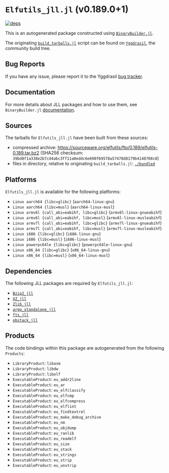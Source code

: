 # `Elfutils_jll.jl` (v0.189.0+1)

[![deps](https://juliahub.com/docs/Elfutils_jll/deps.svg)](https://juliahub.com/ui/Packages/Elfutils_jll/SV7Zj?page=2)

This is an autogenerated package constructed using [`BinaryBuilder.jl`](https://github.com/JuliaPackaging/BinaryBuilder.jl).

The originating [`build_tarballs.jl`](https://github.com/JuliaPackaging/Yggdrasil/blob/a1a2a94a3dd249905948b66d235535d2d7944b46/E/Elfutils/build_tarballs.jl) script can be found on [`Yggdrasil`](https://github.com/JuliaPackaging/Yggdrasil/), the community build tree.

## Bug Reports

If you have any issue, please report it to the Yggdrasil [bug tracker](https://github.com/JuliaPackaging/Yggdrasil/issues).

## Documentation

For more details about JLL packages and how to use them, see `BinaryBuilder.jl` [documentation](https://docs.binarybuilder.org/stable/jll/).

## Sources

The tarballs for `Elfutils_jll.jl` have been built from these sources:

* compressed archive: https://sourceware.org/elfutils/ftp/0.189/elfutils-0.189.tar.bz2 (SHA256 checksum: `39bd8f1a338e2b7cd4abc3ff11a0eddc6e690f69578a57478d8179b4148708c8`)
* files in directory, relative to originating `build_tarballs.jl`: [`./bundled`](https://github.com/JuliaPackaging/Yggdrasil/tree/a1a2a94a3dd249905948b66d235535d2d7944b46/E/Elfutils/bundled)

## Platforms

`Elfutils_jll.jl` is available for the following platforms:

* `Linux aarch64 {libc=glibc}` (`aarch64-linux-gnu`)
* `Linux aarch64 {libc=musl}` (`aarch64-linux-musl`)
* `Linux armv6l {call_abi=eabihf, libc=glibc}` (`armv6l-linux-gnueabihf`)
* `Linux armv6l {call_abi=eabihf, libc=musl}` (`armv6l-linux-musleabihf`)
* `Linux armv7l {call_abi=eabihf, libc=glibc}` (`armv7l-linux-gnueabihf`)
* `Linux armv7l {call_abi=eabihf, libc=musl}` (`armv7l-linux-musleabihf`)
* `Linux i686 {libc=glibc}` (`i686-linux-gnu`)
* `Linux i686 {libc=musl}` (`i686-linux-musl`)
* `Linux powerpc64le {libc=glibc}` (`powerpc64le-linux-gnu`)
* `Linux x86_64 {libc=glibc}` (`x86_64-linux-gnu`)
* `Linux x86_64 {libc=musl}` (`x86_64-linux-musl`)

## Dependencies

The following JLL packages are required by `Elfutils_jll.jl`:

* [`Bzip2_jll`](https://github.com/JuliaBinaryWrappers/Bzip2_jll.jl)
* [`XZ_jll`](https://github.com/JuliaBinaryWrappers/XZ_jll.jl)
* [`Zlib_jll`](https://github.com/JuliaBinaryWrappers/Zlib_jll.jl)
* [`argp_standalone_jll`](https://github.com/JuliaBinaryWrappers/argp_standalone_jll.jl)
* [`fts_jll`](https://github.com/JuliaBinaryWrappers/fts_jll.jl)
* [`obstack_jll`](https://github.com/JuliaBinaryWrappers/obstack_jll.jl)

## Products

The code bindings within this package are autogenerated from the following `Products`:

* `LibraryProduct`: `libasm`
* `LibraryProduct`: `libdw`
* `LibraryProduct`: `libelf`
* `ExecutableProduct`: `eu_addr2line`
* `ExecutableProduct`: `eu_ar`
* `ExecutableProduct`: `eu_elfclassify`
* `ExecutableProduct`: `eu_elfcmp`
* `ExecutableProduct`: `eu_elfcompress`
* `ExecutableProduct`: `eu_elflint`
* `ExecutableProduct`: `eu_findtextrel`
* `ExecutableProduct`: `eu_make_debug_archive`
* `ExecutableProduct`: `eu_nm`
* `ExecutableProduct`: `eu_objdump`
* `ExecutableProduct`: `eu_ranlib`
* `ExecutableProduct`: `eu_readelf`
* `ExecutableProduct`: `eu_size`
* `ExecutableProduct`: `eu_stack`
* `ExecutableProduct`: `eu_strings`
* `ExecutableProduct`: `eu_strip`
* `ExecutableProduct`: `eu_unstrip`
